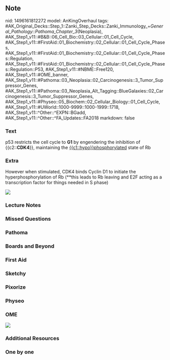 ## Note
nid: 1496161812272
model: AnKingOverhaul
tags: #AK_Original_Decks::Step_1::Zanki_Step_Decks::Zanki_Immunology_+_General_Pathology::Pathoma_Chapter_3_(Neoplasia), #AK_Step1_v11::#B&B::06_Cell_Bio::03_Cellular::01_Cell_Cycle, #AK_Step1_v11::#FirstAid::01_Biochemistry::02_Cellular::01_Cell_Cycle_Phases, #AK_Step1_v11::#FirstAid::01_Biochemistry::02_Cellular::01_Cell_Cycle_Phases::Regulation, #AK_Step1_v11::#FirstAid::01_Biochemistry::02_Cellular::01_Cell_Cycle_Phases::Regulation::P53, #AK_Step1_v11::#NBME::Free120, #AK_Step1_v11::#OME_banner, #AK_Step1_v11::#Pathoma::03_Neoplasia::02_Carcinogenesis::3_Tumor_Suppressor_Genes, #AK_Step1_v11::#Pathoma::03_Neoplasia_Alt_Tagging::BlueGalaxies::02_Carcinogenesis::3_Tumor_Suppressor_Genes, #AK_Step1_v11::#Physeo::05_Biochem::02_Cellular_Biology::01_Cell_Cycle, #AK_Step1_v11::#UWorld::1000-9999::1000-1999::1718, #AK_Step1_v11::^Other::^EXPN::BGadd, #AK_Step1_v11::^Other::^FA_Updates::FA2018
markdown: false

### Text
p53 restricts the cell cycle to <b>G1</b> by engendering the
inhibition of {{c2::<b>CDK4</b>}}, maintaining the
<u>{{c1::hypo}}phosphorylated</u> state of Rb

### Extra
However when stimulated, CDK4 binds Cyclin D1 to initiate the
hyperphosphorylation of Rb (**this leads to Rb leaving and E2F
acting as a transcription factor for things needed in S phase)
<div><img src="paste-70394513981441.jpg"></div>

### Lecture Notes


### Missed Questions


### Pathoma


### Boards and Beyond


### First Aid


### Sketchy


### Pixorize


### Physeo


### OME
<div class="ome-widget">
  <a href="https://onlinemeded.org?ref=anki"><img src=
  "_OME_AnkiFlashcards_General_4.png"></a>
</div>

### Additional Resources


### One by one

